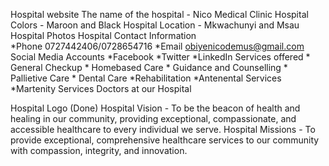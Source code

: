 Hospital website
The name of the hospital - Nico Medical Clinic
Hospital Colors - Maroon and Black
Hospital Location - Mkwachunyi and Msau
Hospital Photos
Hospital Contact Information    
    *Phone 0727442406/0728654716
    *Email obiyenicodemus@gmail.com
Social Media Accounts
    *Facebook
    *Twitter
    *LinkedIn
Services offered
    * General Checkup
    * Homebased Care
    * Guidance and Counselling 
    * Pallietive Care
    * Dental Care
    *Rehabilitation
    *Antenental Services
    *Martenity Services
Doctors at our Hospital
    
Hospital Logo (Done)
Hospital Vision - To be the beacon of health and healing in our community, providing exceptional, compassionate, and accessible healthcare to every individual we serve.
Hospital Missions -  To provide exceptional, comprehensive healthcare services to our community with compassion, integrity, and innovation.
